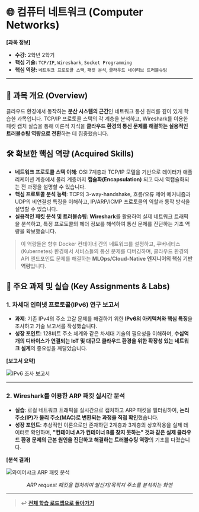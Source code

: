 # 🌐 컴퓨터 네트워크 (Computer Networks)

**[과목 정보]**
- **수강:** 2학년 2학기
- **핵심 기술:** `TCP/IP`, `Wireshark`, `Socket Programming`
- **핵심 역량:** `네트워크 프로토콜 스택`, `패킷 분석`, `클라우드 네이티브 트러블슈팅`

---

## 📖 과목 개요 (Overview)
클라우드 환경에서 동작하는 **분산 시스템의 근간**인 네트워크 통신 원리를 깊이 있게 학습한 과목입니다. TCP/IP 프로토콜 스택의 각 계층을 분석하고, Wireshark를 이용한 패킷 캡처 실습을 통해 이론적 지식을 **클라우드 환경의 통신 문제를 해결하는 실용적인 트러블슈팅 역량으로 전환**하는 데 집중했습니다.

## 🛠️ 확보한 핵심 역량 (Acquired Skills)
-   **네트워크 프로토콜 스택 이해**: OSI 7계층과 TCP/IP 모델을 기반으로 데이터가 애플리케이션 계층에서 물리 계층까지 **캡슐화(Encapsulation)** 되고 다시 역캡슐화되는 전 과정을 설명할 수 있습니다.
-   **핵심 프로토콜 분석 능력**: TCP의 3-way-handshake, 흐름/오류 제어 메커니즘과 UDP의 비연결성 특징을 이해하고, IP/ARP/ICMP 프로토콜의 역할과 동작 방식을 설명할 수 있습니다.
-   **실용적인 패킷 분석 및 트러블슈팅**: **Wireshark**를 활용하여 실제 네트워크 트래픽을 분석하고, 특정 프로토콜의 헤더 정보를 해석하여 통신 문제를 진단하는 기초 역량을 확보했습니다.

> 이 역량들은 향후 Docker 컨테이너 간의 네트워크를 설정하고, 쿠버네티스(Kubernetes) 환경에서 서비스들의 통신 문제를 디버깅하며, 클라우드 환경의 API 엔드포인트 문제를 해결하는 **MLOps/Cloud-Native 엔지니어의 핵심 기반 역량**입니다.

## 🚀 주요 과제 및 실습 (Key Assignments & Labs)

### 1. 차세대 인터넷 프로토콜(IPv6) 연구 보고서
-   **과제**: 기존 IPv4의 주소 고갈 문제를 해결하기 위한 **IPv6의 아키텍처와 핵심 특징**을 조사하고 기술 보고서를 작성했습니다.
-   **성장 포인트**: 128비트 주소 체계와 같은 차세대 기술의 필요성을 이해하며, **수십억 개의 디바이스가 연결되는 IoT 및 대규모 클라우드 환경을 위한 확장성 있는 네트워크 설계**의 중요성을 깨달았습니다.

**[보고서 요약]**

![IPv6 조사 보고서](./assets/ipv6-report.png)

---

### 2. Wireshark를 이용한 ARP 패킷 실시간 분석
-   **실습**: 로컬 네트워크 트래픽을 실시간으로 캡처하고 ARP 패킷을 필터링하여, **논리 주소(IP)가 물리 주소(MAC)로 변환되는 과정을 직접 확인**했습니다.
-   **성장 포인트**: 추상적인 이론으로만 존재하던 2계층과 3계층의 상호작용을 실제 데이터로 확인하며, **"컨테이너 A가 컨테이너 B를 찾지 못하는" 것과 같은 실제 클라우드 환경 문제의 근본 원인을 진단하고 해결하는 트러블슈팅 역량**의 기초를 다졌습니다.

**[분석 결과]**

![와이어샤크 ARP 패킷 분석](./assets/wireshark-arp-analysis.png)
*<p align="center">ARP request 패킷을 캡처하여 발신지/목적지 주소를 분석하는 화면</p>*

---
> ↩️ **[전체 학습 로드맵으로 돌아가기](../../README.md)**
